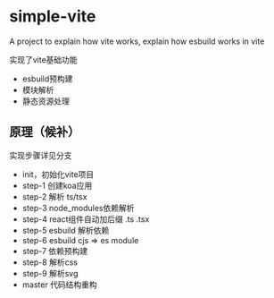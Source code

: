 # simple-vite

A project to explain how vite works, explain how esbuild works in vite

实现了vite基础功能
- esbuild预构建
- 模块解析
- 静态资源处理

## 原理（候补）
实现步骤详见分支

- init，初始化vite项目
- step-1 创建koa应用
- step-2 解析 ts/tsx
- step-3 node_modules依赖解析
- step-4 react组件自动加后缀 .ts .tsx
- step-5 esbuild 解析依赖
- step-6 esbuild cjs => es module
- step-7 依赖预构建
- step-8 解析css
- step-9 解析svg
- master 代码结构重构